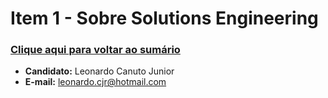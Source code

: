 # Item 1 - Sobre Solutions Engineering
### [Clique aqui para voltar ao sumário](https://github.com/leonardocjr/LEONARDO_CANUTO_DDF_SOLUTIONS_032024/blob/main/README.md)
- **Candidato:** Leonardo Canuto Junior<br />
- **E-mail:** leonardo.cjr@hotmail.com
